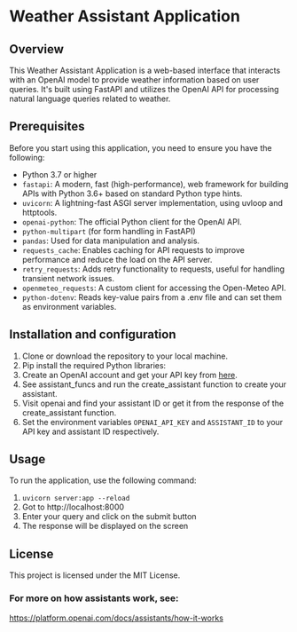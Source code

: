 # Weather Assistant Application

## Overview

This Weather Assistant Application is a web-based interface that interacts with an OpenAI model to provide weather information based on user queries. It's built using FastAPI and utilizes the OpenAI API for processing natural language queries related to weather.

## Prerequisites

Before you start using this application, you need to ensure you have the following:

- Python 3.7 or higher
- `fastapi`: A modern, fast (high-performance), web framework for building APIs with Python 3.6+ based on standard Python type hints.
- `uvicorn`: A lightning-fast ASGI server implementation, using uvloop and httptools.
- `openai-python`: The official Python client for the OpenAI API.
- `python-multipart` (for form handling in FastAPI)
- `pandas`: Used for data manipulation and analysis.
- `requests_cache`: Enables caching for API requests to improve performance and reduce the load on the API server.
- `retry_requests`: Adds retry functionality to requests, useful for handling transient network issues.
- `openmeteo_requests`: A custom client for accessing the Open-Meteo API.
- `python-dotenv`: Reads key-value pairs from a .env file and can set them as environment variables.

## Installation and configuration

1. Clone or download the repository to your local machine.
2. Pip install the required Python libraries:
3. Create an OpenAI account and get your API key from [here](https://beta.openai.com/).
4. See assistant_funcs and run the create_assistant function to create your assistant.
5. Visit openai and find your assistant ID or get it from the response of the create_assistant function.
6. Set the environment variables `OPENAI_API_KEY` and `ASSISTANT_ID` to your API key and assistant ID respectively.

## Usage

To run the application, use the following command:

1. `uvicorn server:app --reload`
2. Got to http://localhost:8000
3. Enter your query and click on the submit button
4. The response will be displayed on the screen

## License

This project is licensed under the MIT License.

### For more on how assistants work, see:

https://platform.openai.com/docs/assistants/how-it-works
